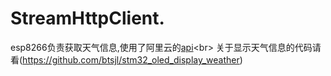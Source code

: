 # StreamHttpClient.
esp8266负责获取天气信息,使用了阿里云的[api]([http://getweather.market.alicloudapi.com/lundear/weather1d?areaCode=420100](https://market.aliyun.com/products/57096001/cmapi00062493.html?spm=5176.2020520132.101.2.5f2872187U3S3N#sku=yuncode5649300002)https://market.aliyun.com/products/57096001/cmapi00062493.html?spm=5176.2020520132.101.2.5f2872187U3S3N#sku=yuncode5649300002)<br>
关于显示天气信息的代码请看(https://github.com/btsjl/stm32_oled_display_weather)

